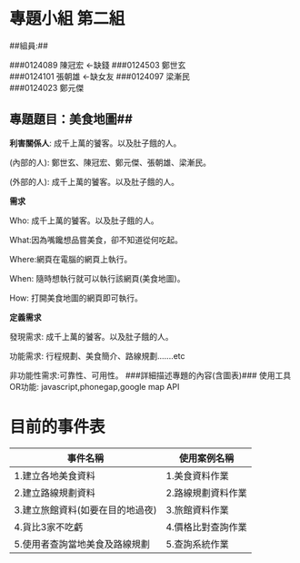 #  專題小組 第二組
##組員:##

###0124089 陳冠宏  ←缺錢
###0124503 鄭世玄  
###0124101 張朝雄  ←缺女友
###0124097 梁漸民  
###0124023 鄭元傑　
## 專題題目：美食地圖##
**利害關係人**: 成千上萬的饕客。以及肚子餓的人。

(內部的人): 鄭世玄、陳冠宏、鄭元傑、張朝雄、梁漸民。 

(外部的人): 成千上萬的饕客。以及肚子餓的人。

**需求**
 
Who: 成千上萬的饕客。以及肚子餓的人。

What:因為嘴饞想品嘗美食，卻不知道從何吃起。 

Where:網頁在電腦的網頁上執行。

When: 隨時想執行就可以執行該網頁(美食地圖)。 

How:  打開美食地圖的網頁即可執行。


**定義需求**

發現需求: 成千上萬的饕客。以及肚子餓的人。

功能需求: 行程規劃、美食簡介、路線規劃.......etc

非功能性需求:可靠性、可用性。
###詳細描述專題的內容(含圖表)###
使用工具OR功能: javascript,phonegap,google map API


  目前的事件表
===============
|事件名稱|使用案例名稱|
|------------|-------------|
|1.建立各地美食資料|1.美食資料作業|
|2.建立路線規劃資料|2.路線規劃資料作業|
|3.建立旅館資料(如要在目的地過夜)|3.旅館資料作業|
|4.貨比3家不吃虧|4.價格比對查詢作業|
|5.使用者查詢當地美食及路線規劃|5.查詢系統作業|
